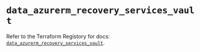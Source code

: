 # `data_azurerm_recovery_services_vault`

Refer to the Terraform Registory for docs: [`data_azurerm_recovery_services_vault`](https://www.terraform.io/docs/providers/azurerm/d/recovery_services_vault).
